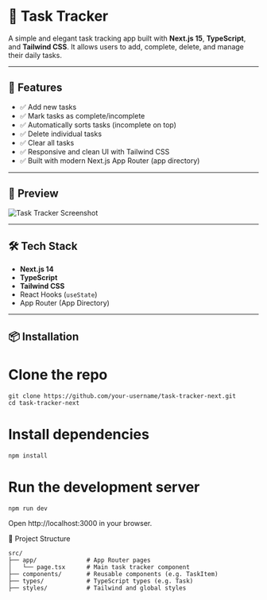 # 📝 Task Tracker

A simple and elegant task tracking app built with **Next.js 15**, **TypeScript**, and **Tailwind CSS**. It allows users to add, complete, delete, and manage their daily tasks.

---

## 🚀 Features

- ✅ Add new tasks
- ✅ Mark tasks as complete/incomplete
- ✅ Automatically sorts tasks (incomplete on top)
- ✅ Delete individual tasks
- ✅ Clear all tasks
- ✅ Responsive and clean UI with Tailwind CSS
- ✅ Built with modern Next.js App Router (app directory)

---

## 📸 Preview

![Task Tracker Screenshot](task-tracker-next/public/screenshot.JPG) 

---

## 🛠️ Tech Stack

- **Next.js 14**
- **TypeScript**
- **Tailwind CSS**
- React Hooks (`useState`)
- App Router (App Directory)

---

## 📦 Installation

# Clone the repo
```
git clone https://github.com/your-username/task-tracker-next.git
cd task-tracker-next
```

# Install dependencies
```
npm install
```

# Run the development server
```
npm run dev
```

Open http://localhost:3000 in your browser.


🧱 Project Structure
```
src/
├── app/              # App Router pages
│   └── page.tsx      # Main task tracker component
├── components/       # Reusable components (e.g. TaskItem)
├── types/            # TypeScript types (e.g. Task)
├── styles/           # Tailwind and global styles

```

